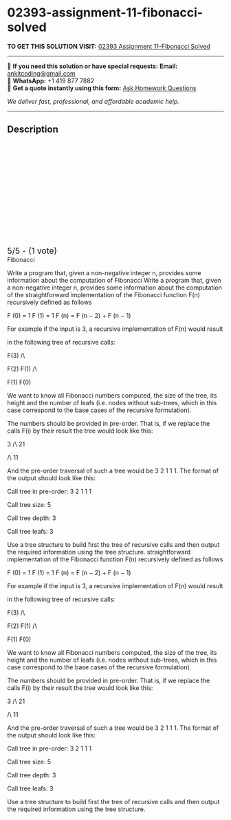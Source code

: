 # 02393-assignment-11-fibonacci-solved
**TO GET THIS SOLUTION VISIT:** [02393 Assignment 11-Fibonacci Solved](https://www.ankitcodinghub.com/product/02393-assignment-11-fibonacci-solved/)


---

📩 **If you need this solution or have special requests:** **Email:** ankitcoding@gmail.com  
📱 **WhatsApp:** +1 419 877 7882  
📄 **Get a quote instantly using this form:** [Ask Homework Questions](https://www.ankitcodinghub.com/services/ask-homework-questions/)

*We deliver fast, professional, and affordable academic help.*

---

<h2>Description</h2>



<div class="kk-star-ratings kksr-auto kksr-align-center kksr-valign-top" data-payload="{&quot;align&quot;:&quot;center&quot;,&quot;id&quot;:&quot;101460&quot;,&quot;slug&quot;:&quot;default&quot;,&quot;valign&quot;:&quot;top&quot;,&quot;ignore&quot;:&quot;&quot;,&quot;reference&quot;:&quot;auto&quot;,&quot;class&quot;:&quot;&quot;,&quot;count&quot;:&quot;1&quot;,&quot;legendonly&quot;:&quot;&quot;,&quot;readonly&quot;:&quot;&quot;,&quot;score&quot;:&quot;5&quot;,&quot;starsonly&quot;:&quot;&quot;,&quot;best&quot;:&quot;5&quot;,&quot;gap&quot;:&quot;4&quot;,&quot;greet&quot;:&quot;Rate this product&quot;,&quot;legend&quot;:&quot;5\/5 - (1 vote)&quot;,&quot;size&quot;:&quot;24&quot;,&quot;title&quot;:&quot;02393 Assignment 11-Fibonacci Solved&quot;,&quot;width&quot;:&quot;138&quot;,&quot;_legend&quot;:&quot;{score}\/{best} - ({count} {votes})&quot;,&quot;font_factor&quot;:&quot;1.25&quot;}">

<div class="kksr-stars">

<div class="kksr-stars-inactive">
            <div class="kksr-star" data-star="1" style="padding-right: 4px">


<div class="kksr-icon" style="width: 24px; height: 24px;"></div>
        </div>
            <div class="kksr-star" data-star="2" style="padding-right: 4px">


<div class="kksr-icon" style="width: 24px; height: 24px;"></div>
        </div>
            <div class="kksr-star" data-star="3" style="padding-right: 4px">


<div class="kksr-icon" style="width: 24px; height: 24px;"></div>
        </div>
            <div class="kksr-star" data-star="4" style="padding-right: 4px">


<div class="kksr-icon" style="width: 24px; height: 24px;"></div>
        </div>
            <div class="kksr-star" data-star="5" style="padding-right: 4px">


<div class="kksr-icon" style="width: 24px; height: 24px;"></div>
        </div>
    </div>

<div class="kksr-stars-active" style="width: 138px;">
            <div class="kksr-star" style="padding-right: 4px">


<div class="kksr-icon" style="width: 24px; height: 24px;"></div>
        </div>
            <div class="kksr-star" style="padding-right: 4px">


<div class="kksr-icon" style="width: 24px; height: 24px;"></div>
        </div>
            <div class="kksr-star" style="padding-right: 4px">


<div class="kksr-icon" style="width: 24px; height: 24px;"></div>
        </div>
            <div class="kksr-star" style="padding-right: 4px">


<div class="kksr-icon" style="width: 24px; height: 24px;"></div>
        </div>
            <div class="kksr-star" style="padding-right: 4px">


<div class="kksr-icon" style="width: 24px; height: 24px;"></div>
        </div>
    </div>
</div>


<div class="kksr-legend" style="font-size: 19.2px;">
            5/5 - (1 vote)    </div>
    </div>
Fibonacci

Write a program that, given a non-negative integer n, provides some information about the computation of Fibonacci Write a program that, given a non-negative integer n, provides some information about the computation of the straightforward implementation of the Fibonacci function F(n) recursively defined as follows

F (0) = 1 F (1) = 1 F (n) = F (n − 2) + F (n − 1)

For example if the input is 3, a recursive implementation of F(n) would result

in the following tree of recursive calls:

F(3) /\

F(2) F(1) /\

F(1) F(0)

We want to know all Fibonacci numbers computed, the size of the tree, its height and the number of leafs (i.e. nodes without sub-trees, which in this case correspond to the base cases of the recursive formulation).

The numbers should be provided in pre-order. That is, if we replace the calls F(i) by their result the tree would look like this:

3 /\ 21

/\ 11

And the pre-order traversal of such a tree would be 3 2 1 1 1. The format of the output should look like this:

Call tree in pre-order: 3 2 1 1 1

Call tree size: 5

Call tree depth: 3

Call tree leafs: 3

Use a tree structure to build first the tree of recursive calls and then output the required information using the tree structure. straightforward implementation of the Fibonacci function F(n) recursively defined as follows

F (0) = 1 F (1) = 1 F (n) = F (n − 2) + F (n − 1)

For example if the input is 3, a recursive implementation of F(n) would result

in the following tree of recursive calls:

F(3) /\

F(2) F(1) /\

F(1) F(0)

We want to know all Fibonacci numbers computed, the size of the tree, its height and the number of leafs (i.e. nodes without sub-trees, which in this case correspond to the base cases of the recursive formulation).

The numbers should be provided in pre-order. That is, if we replace the calls F(i) by their result the tree would look like this:

3 /\ 21

/\ 11

And the pre-order traversal of such a tree would be 3 2 1 1 1. The format of the output should look like this:

Call tree in pre-order: 3 2 1 1 1

Call tree size: 5

Call tree depth: 3

Call tree leafs: 3

Use a tree structure to build first the tree of recursive calls and then output the required information using the tree structure.
